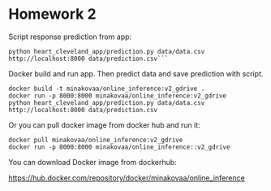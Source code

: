 # Homework 2 

Script response prediction from app:
```shell script
python heart_cleveland_app/prediction.py data/data.csv http://localhost:8000 data/prediction.csv```
```


Docker build and run app. Then predict data and save prediction with script.
```shell script
docker build -t minakovaa/online_inference:v2_gdrive .
docker run -p 8000:8000 minakovaa/online_inference:v2_gdrive
python heart_cleveland_app/prediction.py data/data.csv http://localhost:8000 data/prediction.csv
```


Or you can pull docker image from docker hub and run it:
```shell script
docker pull minakovaa/online_inference:v2_gdrive
docker run -p 8000:8000 minakovaa/online_inference::v2_gdrive
```

You can download Docker image from dockerhub:

https://hub.docker.com/repository/docker/minakovaa/online_inference
